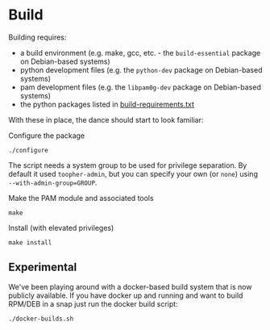 Build
=====

Building requires:

* a build environment (e.g. make, gcc, etc. - the `build-essential` package on Debian-based systems)
* python development files (e.g. the `python-dev` package on Debian-based systems)
* pam development files (e.g. the `libpam0g-dev` package on Debian-based systems)
* the python packages listed in [build-requirements.txt](https://github.com/toopher/toopher-pam/blob/master/build-requirements.txt)

With these in place, the dance should start to look familiar:

Configure the package

	./configure

The script needs a system group to be used for privilege separation.  By default it used `toopher-admin`, but you can specify your own (or `none`) using `--with-admin-group=GROUP`.

Make the PAM module and associated tools

	make

Install (with elevated privileges)

	make install

Experimental
------------

We've been playing around with a docker-based build system that is now publicly available.  If you have docker up and running and want to build RPM/DEB in a snap just run the docker build script:

	./docker-builds.sh